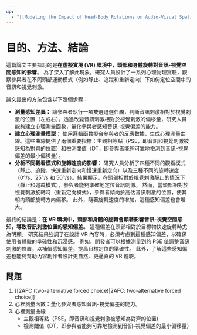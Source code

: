 ```yaml
---
up:
  - "[[Modeling the Impact of Head-Body Rotations on Audio-Visual Spatial Perception for Virtual Reality Applications]]"
---
```

# 目的、方法、結論
這篇論文主要探討的是**在虛擬實境 (VR) 環境中，頭部和身體旋轉對音訊-視覺空間感知的影響**。 為了深入了解此現象，研究人員設計了一系列心理物理實驗，觀察參與者在不同頭部運動模式（例如靜止、追蹤和重新定向）下如何定位空間中的音訊和視覺刺激。

論文提出的方法包含以下幾個步驟：

- **測量感知差異：** 讓參與者執行一項雙選迫選任務，判斷音訊刺激相對於視覺刺激的位置（左或右）。透過改變音訊刺激相對於視覺刺激的偏移量，研究人員能夠建立心理測量函數，量化參與者感知音訊-視覺偏差的能力。
- **建立心理測量模型：** 使用邏輯函數擬合參與者的反應數據，生成心理測量曲線。這些曲線提供了兩個重要指標：主觀相等點（PSE，即音訊和視覺刺激被感知為對齊的位置）和檢測閾值（DT，即參與者能夠可靠地檢測到音訊-視覺偏差的最小偏移量）。
- **分析不同觀看模式和旋轉速度的影響：** 研究人員分析了四種不同的觀看模式（靜止、追蹤、快速重新定向和慢速重新定向）以及三種不同的旋轉速度（0°/s、25°/s 和 50°/s）。結果顯示，在頭部相對於視覺刺激靜止的情況下（靜止和追蹤模式），參與者能夠準確地定位音訊刺激。 然而，當頭部相對於視覺刺激旋轉時（重新定向模式），參與者傾向於高估音訊刺激的位置，使其朝向頭部旋轉方向偏移。 此外，隨著旋轉速度的增加，這種感知偏差也會增大。

最終的結論是：**在 VR 環境中，頭部和身體的旋轉會顯著影響音訊-視覺空間感知，導致音訊刺激位置的感知偏差。** 這種偏差在頭部相對於目標物快速旋轉時尤為明顯。 研究結果強調了在設計 VR 內容時，必須考慮到這種感知偏差，以確保使用者體驗的準確性和沉浸感。 例如，開發者可以根據測量到的 PSE 值調整音訊刺激的位置，以補償感知偏差，提高目標定位的準確性。 此外，了解這些感知偏差也能夠幫助內容創作者設計更自然、更逼真的 VR 體驗。
## 問題
1. [[2AFC (two-alternative forced choice)|2AFC: two-alternative forced choice]]
2. 心裡測量函數：量化參與者感知音訊-視覺偏差的能力。
3. 心裡測量曲線
	- 主觀相等點（PSE，即音訊和視覺刺激被感知為對齊的位置)
	- 檢測閾值（DT，即參與者能夠可靠地檢測到音訊-視覺偏差的最小偏移量）